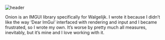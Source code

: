 ![header](https://i.imgur.com/9i7sNSo.png)

Onion is an IMGUI library specifically for Walgelijk. I wrote it because I didn’t like the way ‘Dear ImGui’ interfaced with rendering and input and I became frustrated, so I wrote my own. It’s worse by pretty much all measures, inevitably, but it’s mine and I love working with it.